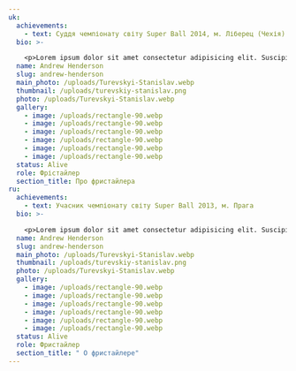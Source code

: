 ```yaml
---
uk:
  achievements:
    - text: Суддя чемпіонату світу Super Ball 2014, м. Ліберец (Чехія)
  bio: >-

    <p>Lorem ipsum dolor sit amet consectetur adipisicing elit. Suscipit a inventore natus, tempora sapiente repellendus vero consectetur? Est deserunt, debitis suscipit architecto itaque, facere, voluptatem minima fuga enim rem in? Quam accusantium, saepe repellat exercitationem ipsam dolor illo consectetur hic sit fugiat, similique aliquam. Dolore deleniti doloremque natus quod dolorum?</p>
  name: Andrew Henderson
  slug: andrew-henderson
  main_photo: /uploads/Turevskyi-Stanislav.webp
  thumbnail: /uploads/turevskiy-stanislav.png
  photo: /uploads/Turevskyi-Stanislav.webp
  gallery:
    - image: /uploads/rectangle-90.webp
    - image: /uploads/rectangle-90.webp
    - image: /uploads/rectangle-90.webp
    - image: /uploads/rectangle-90.webp
    - image: /uploads/rectangle-90.webp
    - image: /uploads/rectangle-90.webp
  status: Alive
  role: Фрістайлер
  section_title: Про фристайлера
ru:
  achievements:
    - text: Учасник чемпіонату світу Super Ball 2013, м. Прага
  bio: >-

    <p>Lorem ipsum dolor sit amet consectetur adipisicing elit. Suscipit a inventore natus, tempora sapiente repellendus vero consectetur? Est deserunt, debitis suscipit architecto itaque, facere, voluptatem minima fuga enim rem in? Quam accusantium, saepe repellat exercitationem ipsam dolor illo consectetur hic sit fugiat, similique aliquam. Dolore deleniti doloremque natus quod dolorum?</p>
  name: Andrew Henderson
  slug: andrew-henderson
  main_photo: /uploads/Turevskyi-Stanislav.webp
  thumbnail: /uploads/turevskiy-stanislav.png
  photo: /uploads/Turevskyi-Stanislav.webp
  gallery:
    - image: /uploads/rectangle-90.webp
    - image: /uploads/rectangle-90.webp
    - image: /uploads/rectangle-90.webp
    - image: /uploads/rectangle-90.webp
    - image: /uploads/rectangle-90.webp
    - image: /uploads/rectangle-90.webp
  status: Alive
  role: Фристайлер
  section_title: " О фристайлере"
---
```

